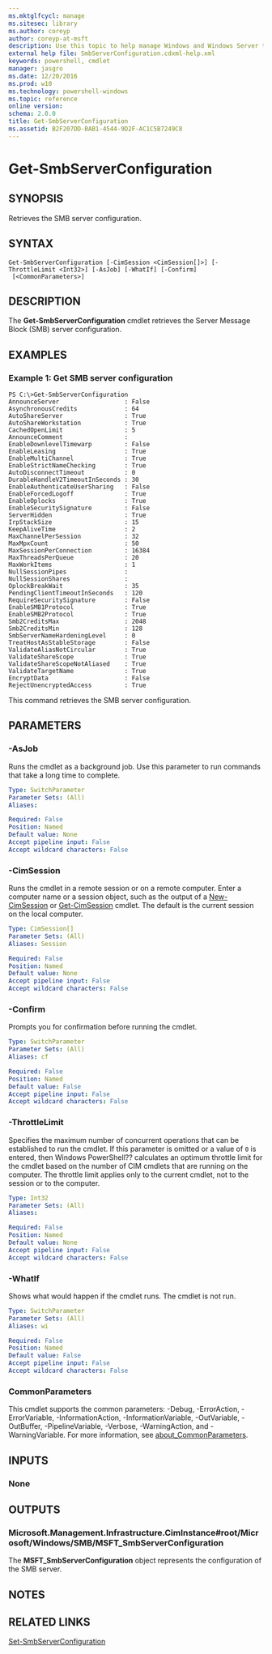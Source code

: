 ```yaml
---
ms.mktglfcycl: manage
ms.sitesec: library
ms.author: coreyp
author: coreyp-at-msft
description: Use this topic to help manage Windows and Windows Server technologies with Windows PowerShell.
external help file: SmbServerConfiguration.cdxml-help.xml
keywords: powershell, cmdlet
manager: jasgro
ms.date: 12/20/2016
ms.prod: w10
ms.technology: powershell-windows
ms.topic: reference
online version: 
schema: 2.0.0
title: Get-SmbServerConfiguration
ms.assetid: B2F207DD-BAB1-4544-9D2F-AC1C5B7249C8
---
```


# Get-SmbServerConfiguration

## SYNOPSIS
Retrieves the SMB server configuration.

## SYNTAX

```
Get-SmbServerConfiguration [-CimSession <CimSession[]>] [-ThrottleLimit <Int32>] [-AsJob] [-WhatIf] [-Confirm]
 [<CommonParameters>]
```

## DESCRIPTION
The **Get-SmbServerConfiguration** cmdlet retrieves the Server Message Block (SMB) server configuration.

## EXAMPLES

### Example 1: Get SMB server configuration
```
PS C:\>Get-SmbServerConfiguration
AnnounceServer                  : False 
AsynchronousCredits             : 64 
AutoShareServer                 : True 
AutoShareWorkstation            : True 
CachedOpenLimit                 : 5 
AnnounceComment                 : 
EnableDownlevelTimewarp         : False 
EnableLeasing                   : True 
EnableMultiChannel              : True 
EnableStrictNameChecking        : True 
AutoDisconnectTimeout           : 0 
DurableHandleV2TimeoutInSeconds : 30 
EnableAuthenticateUserSharing   : False 
EnableForcedLogoff              : True 
EnableOplocks                   : True 
EnableSecuritySignature         : False 
ServerHidden                    : True 
IrpStackSize                    : 15 
KeepAliveTime                   : 2 
MaxChannelPerSession            : 32 
MaxMpxCount                     : 50 
MaxSessionPerConnection         : 16384 
MaxThreadsPerQueue              : 20 
MaxWorkItems                    : 1 
NullSessionPipes                : 
NullSessionShares               : 
OplockBreakWait                 : 35 
PendingClientTimeoutInSeconds   : 120 
RequireSecuritySignature        : False 
EnableSMB1Protocol              : True 
EnableSMB2Protocol              : True 
Smb2CreditsMax                  : 2048 
Smb2CreditsMin                  : 128 
SmbServerNameHardeningLevel     : 0 
TreatHostAsStableStorage        : False 
ValidateAliasNotCircular        : True 
ValidateShareScope              : True 
ValidateShareScopeNotAliased    : True 
ValidateTargetName              : True 
EncryptData                     : False 
RejectUnencryptedAccess         : True
```

This command retrieves the SMB server configuration.

## PARAMETERS

### -AsJob
Runs the cmdlet as a background job. Use this parameter to run commands that take a long time to complete.

```yaml
Type: SwitchParameter
Parameter Sets: (All)
Aliases: 

Required: False
Position: Named
Default value: None
Accept pipeline input: False
Accept wildcard characters: False
```

### -CimSession
Runs the cmdlet in a remote session or on a remote computer.
Enter a computer name or a session object, such as the output of a [New-CimSession](http://go.microsoft.com/fwlink/p/?LinkId=227967) or [Get-CimSession](http://go.microsoft.com/fwlink/p/?LinkId=227966) cmdlet.
The default is the current session on the local computer.

```yaml
Type: CimSession[]
Parameter Sets: (All)
Aliases: Session

Required: False
Position: Named
Default value: None
Accept pipeline input: False
Accept wildcard characters: False
```

### -Confirm
Prompts you for confirmation before running the cmdlet.

```yaml
Type: SwitchParameter
Parameter Sets: (All)
Aliases: cf

Required: False
Position: Named
Default value: False
Accept pipeline input: False
Accept wildcard characters: False
```

### -ThrottleLimit
Specifies the maximum number of concurrent operations that can be established to run the cmdlet.
If this parameter is omitted or a value of `0` is entered, then Windows PowerShell?? calculates an optimum throttle limit for the cmdlet based on the number of CIM cmdlets that are running on the computer.
The throttle limit applies only to the current cmdlet, not to the session or to the computer.

```yaml
Type: Int32
Parameter Sets: (All)
Aliases: 

Required: False
Position: Named
Default value: None
Accept pipeline input: False
Accept wildcard characters: False
```

### -WhatIf
Shows what would happen if the cmdlet runs.
The cmdlet is not run.

```yaml
Type: SwitchParameter
Parameter Sets: (All)
Aliases: wi

Required: False
Position: Named
Default value: False
Accept pipeline input: False
Accept wildcard characters: False
```

### CommonParameters
This cmdlet supports the common parameters: -Debug, -ErrorAction, -ErrorVariable, -InformationAction, -InformationVariable, -OutVariable, -OutBuffer, -PipelineVariable, -Verbose, -WarningAction, and -WarningVariable. For more information, see [about_CommonParameters](http://go.microsoft.com/fwlink/?LinkID=113216).

## INPUTS

### None

## OUTPUTS

### Microsoft.Management.Infrastructure.CimInstance#root/Microsoft/Windows/SMB/MSFT_SmbServerConfiguration
The **MSFT_SmbServerConfiguration** object represents the configuration of the SMB server.

## NOTES

## RELATED LINKS

[Set-SmbServerConfiguration](./set-smbserverconfiguration.md)


